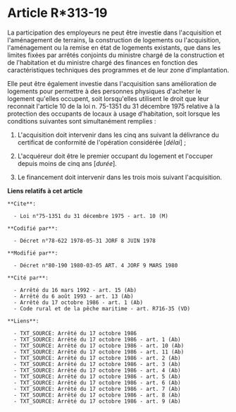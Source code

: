 # Article R*313-19

La participation des employeurs ne peut être investie dans l'acquisition et l'aménagement de terrains, la construction de
logements ou l'acquisition, l'aménagement ou la remise en état de logements existants, que dans les limites fixées par
arrêtés conjoints du ministre chargé de la construction et de l'habitation et du ministre chargé des finances en fonction des
caractéristiques techniques des programmes et de leur zone d'implantation.

Elle peut être également investie dans l'acquisition sans amélioration de logements pour permettre à des personnes physiques
d'acheter le logement qu'elles occupent, soit lorsqu'elles utilisent le droit que leur reconnait l'article 10 de la loi n.
75-1351 du 31 décembre 1975 relative à la protection des occupants de locaux à usage d'habitation, soit lorsque les
conditions suivantes sont simultanément remplies :

1. L'acquisition doit intervenir dans les cinq ans suivant la délivrance du certificat de conformité de l'opération
considérée [*délai*] ;

2. L'acquéreur doit être le premier occupant du logement et l'occuper depuis moins de cinq ans [*durée*].

3. Le financement doit intervenir dans les trois mois suivant l'acquisition.

**Liens relatifs à cet article**

	**Cite**:

	  - Loi n°75-1351 du 31 décembre 1975 - art. 10 (M)

	**Codifié par**:

	  - Décret n°78-622 1978-05-31 JORF 8 JUIN 1978

	**Modifié par**:

	  - Décret n°80-190 1980-03-05 ART. 4 JORF 9 MARS 1980

	**Cité par**:

	  - Arrêté du 16 mars 1992 - art. 15 (Ab)
	  - Arrêté du 6 août 1993 - art. 13 (Ab)
	  - Arrêté du 17 octobre 1986 - art. 1 (Ab)
	  - Code rural et de la pêche maritime - art. R716-35 (VD)

	**Liens**:

	  - TXT_SOURCE: Arrêté du 17 octobre 1986
	  - TXT_SOURCE: Arrêté du 17 octobre 1986 - art. 1 (Ab)
	  - TXT_SOURCE: Arrêté du 17 octobre 1986 - art. 10 (Ab)
	  - TXT_SOURCE: Arrêté du 17 octobre 1986 - art. 11 (Ab)
	  - TXT_SOURCE: Arrêté du 17 octobre 1986 - art. 2 (Ab)
	  - TXT_SOURCE: Arrêté du 17 octobre 1986 - art. 3 (Ab)
	  - TXT_SOURCE: Arrêté du 17 octobre 1986 - art. 4 (Ab)
	  - TXT_SOURCE: Arrêté du 17 octobre 1986 - art. 5 (Ab)
	  - TXT_SOURCE: Arrêté du 17 octobre 1986 - art. 6 (Ab)
	  - TXT_SOURCE: Arrêté du 17 octobre 1986 - art. 7 (Ab)
	  - TXT_SOURCE: Arrêté du 17 octobre 1986 - art. 8 (Ab)
	  - TXT_SOURCE: Arrêté du 17 octobre 1986 - art. 9 (Ab)
